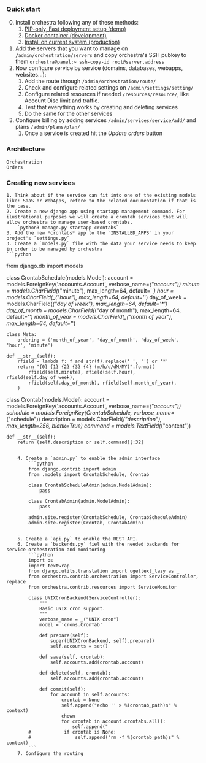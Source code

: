 
### Quick start
0. Install orchestra following any of these methods:
    1. [PIP-only, Fast deployment setup (demo)](README.md#fast-deployment-setup)
    2. [Docker container (development)](INSTALLDEV.md)
    3. [Install on current system (production)](INSTALL.md)
1. Add the servers that you want to manage on `/admin/orchestration/servers` and copy orchestra's SSH pubkey to them
    `orchestra@panel:~ ssh-copy-id root@server.address`
2. Now configure service by service (domains, databases, webapps, websites...):
    1. Add the route through `/admin/orchestration/route/`
    2. Check and configure related settings on `/admin/settings/setting/`
    3. Configure related resources if needed `/resources/resource/`, like Account Disc limit and traffic.
    3. Test that everything works by creating and deleting services
    4. Do the same for the other services
3. Configure billing by adding services `/admin/services/service/add/` and plans `/admin/plans/plan/`
    1. Once a service is created hit the *Update orders* button


### Architecture
    Orchestration
    Orders


### Creating new services
    1. Think about if the service can fit into one of the existing models like: SaaS or WebApps, refere to the related documentation if that is the case.
    2. Create a new django app using startapp management command. For ilustrational purposes we will create a crontab services that will allow orchestra to manage user-based crontabs.
        `python3 manage.py startapp crontabs`
    3. Add the new *crontabs* app to the `INSTALLED_APPS` in your project's `settings.py`
    3. Create a `models.py` file with the data your service needs to keep in order to be managed by orchestra
    ```python
from django.db import models

class CrontabSchedule(models.Model):
    account = models.ForeignKey('accounts.Account', verbose_name=_("account"))
    minute = models.CharField(_("minute"), max_length=64, default='*')
    hour = models.CharField(_("hour"), max_length=64, default='*')
    day_of_week = models.CharField(_("day of week"), max_length=64, default='*')
    day_of_month = models.CharField(_("day of month"), max_length=64, default='*')
    month_of_year = models.CharField(_("month of year"), max_length=64, default='*')

    class Meta:
        ordering = ('month_of_year', 'day_of_month', 'day_of_week', 'hour', 'minute')

    def __str__(self):
        rfield = lambda f: f and str(f).replace(' ', '') or '*'
        return "{0} {1} {2} {3} {4} (m/h/d/dM/MY)".format(
            rfield(self.minute), rfield(self.hour), rfield(self.day_of_week),
            rfield(self.day_of_month), rfield(self.month_of_year),
        )

class Crontab(models.Model):
    account = models.ForeignKey('accounts.Account', verbose_name=_("account"))
    schedule = models.ForeignKey(CrontabSchedule, verbose_name=_("schedule"))
    description = models.CharField(_("description"), max_length=256, blank=True)
    command = models.TextField(_("content"))

    def __str__(self):
        return (self.description or self.command)[:32]
```
    
    4. Create a `admin.py` to enable the admin interface
        ```python
        from django.contrib import admin
        from .models import CrontabSchedule, Crontab

        class CrontabScheduleAdmin(admin.ModelAdmin):
            pass

        class CrontabAdmin(admin.ModelAdmin):
            pass

        admin.site.register(CrontabSchedule, CrontabScheduleAdmin)
        admin.site.register(Crontab, CrontabAdmin)
    
    
    5. Create a `api.py` to enable the REST API.
    6. Create a `backends.py` fiel with the needed backends for service orchestration and monitoring
        ```python
        import os
        import textwrap
        from django.utils.translation import ugettext_lazy as _
        from orchestra.contrib.orchestration import ServiceController, replace
        from orchestra.contrib.resources import ServiceMonitor

        class UNIXCronBackend(ServiceController):
            """
            Basic UNIX cron support.
            """
            verbose_name = _("UNIX cron")
            model = 'crons.CronTab'
            
            def prepare(self):
                super(UNIXCronBackend, self).prepare()
                self.accounts = set()
            
            def save(self, crontab):
                self.accounts.add(crontab.account)
            
            def delete(self, crontab):
                self.accounts.add(crontab.account)
            
            def commit(self):
                for account in self.accounts:
                    crontab = None
                    self.append("echo '' > %(crontab_path)s" % context)
                    chown
                    for crontab in account.crontabs.all():
                        self.append("
        #            if crontab is None:
        #                self.append("rm -f %(crontab_path)s" % context)
        ```
    7. Configure the routing






